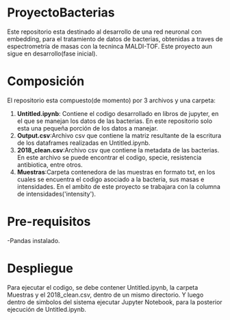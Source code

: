 # ProyectoBacterias
Este repositorio esta destinado al desarrollo de una red neuronal con embedding, para el tratamiento de datos de bacterias, obtenidas a traves de espectrometría de masas con la tecninca MALDI-TOF. Este proyecto aun sigue en desarrollo(fase inicial).

<h1>Composición</h1>

El repositorio esta compuesto(de momento) por 3 archivos y una carpeta:
1. **Untitled.ipynb**: Contiene el codigo desarrollado en libros de jupyter, en el que se manejan los datos de las bacterias. En este repositorio solo esta una pequeña porción de los datos a manejar.
2. **Output.csv**:Archivo csv que contiene la matriz resultante de la escritura de los dataframes realizadas en Untitled.ipynb.
3. **2018_clean.csv**:Archivo csv que contiene la metadata de las bacterias. En este archivo se puede encontrar el codigo, specie, resistencia antibiotica, entre otros.
4. **Muestras**:Carpeta contenedora de las muestras en formato txt, en los cuales se encuentra el codigo asociado a la bacteria, sus masas e intensidades. En el ambito de este proyecto se trabajara con la columna de intensidades('intensity').

<h1>Pre-requisitos</h1>
-Pandas instalado.

<h1>Despliegue</h1>
Para ejecutar el codigo, se debe contener Untitled.ipynb, la carpeta Muestras y el 2018_clean.csv, dentro de un mismo directorio. Y luego dentro de simbolos del sistema ejecutar Jupyter Notebook, para la posterior ejecución de Untitled.ipynb.

